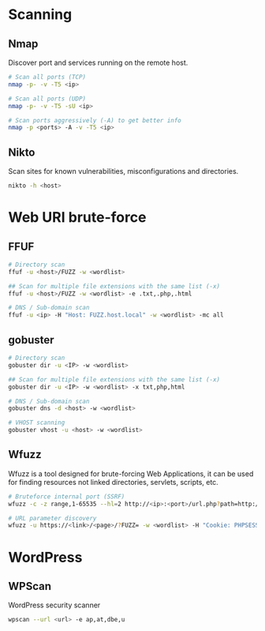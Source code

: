 # Scanning
## Nmap   
Discover port and services running on the remote host.
```bash
# Scan all ports (TCP)
nmap -p- -v -T5 <ip>

# Scan all ports (UDP)
nmap -p- -v -T5 -sU <ip> 

# Scan ports aggressively (-A) to get better info
nmap -p <ports> -A -v -T5 <ip>
```


## Nikto  
Scan sites for known vulnerabilities, misconfigurations and directories.
```bash
nikto -h <host>
```



# Web URI brute-force
## FFUF
```bash
# Directory scan
ffuf -u <host>/FUZZ -w <wordlist>

## Scan for multiple file extensions with the same list (-x)
ffuf -u <host>/FUZZ -w <wordlist> -e .txt,.php,.html

# DNS / Sub-domain scan
ffuf -u <ip> -H "Host: FUZZ.host.local" -w <wordlist> -mc all
```


## gobuster
```bash
# Directory scan
gobuster dir -u <IP> -w <wordlist>

## Scan for multiple file extensions with the same list (-x)
gobuster dir -u <IP> -w <wordlist> -x txt,php,html

# DNS / Sub-domain scan
gobuster dns -d <host> -w <wordlist>

# VHOST scanning
gobuster vhost -u <host> -w <wordlist> 
```


## Wfuzz
Wfuzz is a tool designed for brute-forcing Web Applications, it can be used for finding resources not linked directories, servlets, scripts, etc.

```sh
# Bruteforce internal port (SSRF)
wfuzz -c -z range,1-65535 --hl=2 http://<ip>:<port>/url.php?path=http://localhost:FUZZ

# URL parameter discovery
wfuzz -u https://<link>/<page>/?FUZZ= -w <wordlist> -H "Cookie: PHPSESSID="
```



# WordPress
## WPScan    
WordPress security scanner
```bash
wpscan --url <url> -e ap,at,dbe,u
```